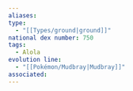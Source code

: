 ```yaml
---
aliases: 
type:
  - "[[Types/ground|ground]]"
national dex number: 750
tags:
  - Alola
evolution line:
  - "[[Pokémon/Mudbray|Mudbray]]"
associated: 
---
```


